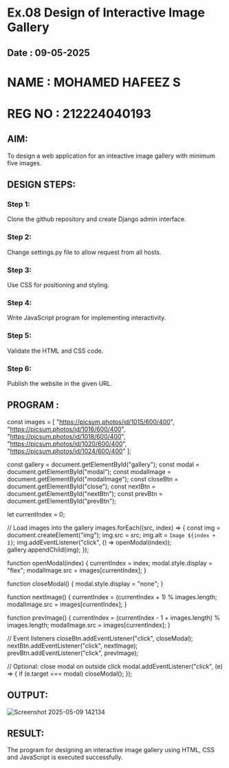 # Ex.08 Design of Interactive Image Gallery
## Date : 09-05-2025
# NAME : MOHAMED HAFEEZ S
# REG NO : 212224040193

## AIM:
To design a web application for an inteactive image gallery with minimum five images.

## DESIGN STEPS:

### Step 1:
Clone the github repository and create Django admin interface.

### Step 2:
Change settings.py file to allow request from all hosts.

### Step 3:
Use CSS for positioning and styling.

### Step 4:
Write JavaScript program for implementing interactivity.

### Step 5:
Validate the HTML and CSS code.

### Step 6:
Publish the website in the given URL.

## PROGRAM :
const images = [
  "https://picsum.photos/id/1015/600/400",
  "https://picsum.photos/id/1016/600/400",
  "https://picsum.photos/id/1018/600/400",
  "https://picsum.photos/id/1020/600/400",
  "https://picsum.photos/id/1024/600/400"
];

const gallery = document.getElementById("gallery");
const modal = document.getElementById("modal");
const modalImage = document.getElementById("modalImage");
const closeBtn = document.getElementById("close");
const nextBtn = document.getElementById("nextBtn");
const prevBtn = document.getElementById("prevBtn");

let currentIndex = 0;

// Load images into the gallery
images.forEach((src, index) => {
  const img = document.createElement("img");
  img.src = src;
  img.alt = `Image ${index + 1}`;
  img.addEventListener("click", () => openModal(index));
  gallery.appendChild(img);
});

function openModal(index) {
  currentIndex = index;
  modal.style.display = "flex";
  modalImage.src = images[currentIndex];
}

function closeModal() {
  modal.style.display = "none";
}

function nextImage() {
  currentIndex = (currentIndex + 1) % images.length;
  modalImage.src = images[currentIndex];
}

function prevImage() {
  currentIndex = (currentIndex - 1 + images.length) % images.length;
  modalImage.src = images[currentIndex];
}

// Event listeners
closeBtn.addEventListener("click", closeModal);
nextBtn.addEventListener("click", nextImage);
prevBtn.addEventListener("click", prevImage);

// Optional: close modal on outside click
modal.addEventListener("click", (e) => {
  if (e.target === modal) closeModal();
});

## OUTPUT:
![Screenshot 2025-05-09 142134](https://github.com/user-attachments/assets/465b88ef-7dda-416e-a8d9-383b2427d660)

## RESULT:
The program for designing an interactive image gallery using HTML, CSS and JavaScript is executed successfully.
